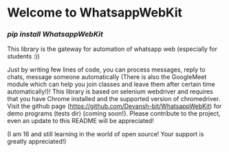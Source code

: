 # Welcome to WhatsappWebKit

### *pip install WhatsappWebKit*

This library is the gateway for automation of whatsapp web (especially for students :))

Just by writing few lines of code, you can process messages, reply to chats, message someone
automatically (There is also the GoogleMeet module which can help you join classes and leave
them after certain time automatically!)!  This library is based on selenium webdriver and requires 
that you have Chrome installed and the supported version of chromedriver. Visit the github
page (https://github.com/Devansh-bit/WhatsappWebKit) for demo programs
(tests dir) {coming soon!}. Please contribute to the project, even an update to this README
 will be appreciated!

(I am 16 and still learning in the world of open source! Your support is greatly appreciated!)